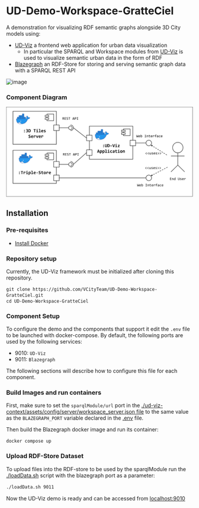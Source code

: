 # UD-Demo-Workspace-GratteCiel

A demonstration for visualizing RDF semantic graphs alongside 3D City models using:
* [UD-Viz](https://github.com/VCityTeam/UD-Viz) a frontend web application for urban data visualization
  * In particular the SPARQL and Workspace modules from [UD-Viz](https://github.com/VCityTeam/UD-Viz) is used to visualize semantic urban data in the form of RDF
* [Blazegraph](https://blazegraph.com/) an RDF-Store for storing and serving semantic graph data with a SPARQL REST API

![image](https://github.com/VCityTeam/UD-Demo-Workspace-GratteCiel/assets/23373264/27f9d2b0-ca1e-4779-a213-ba6447f16785)

### Component Diagram
![SPARQL POC Component Diagram](./UD-Demo_SPARQL_POC_Component_Diagram.svg)

## Installation

### Pre-requisites 

* [Install Docker](https://docs.docker.com/engine/install/)

### Repository setup
Currently, the UD-Viz framework must be initialized after cloning this repository.
```
git clone https://github.com/VCityTeam/UD-Demo-Workspace-GratteCiel.git
cd UD-Demo-Workspace-GratteCiel
```

### Component Setup
To configure the demo and the components that support it edit the `.env` file to be launched with docker-compose. By default, the following ports are used by the following services:
- 9010: `UD-Viz`
- 9011: `Blazegraph`

The following sections will describe how to configure this file for each component. 

### Build Images and run containers
First, make sure to set the `sparqlModule/url` port in the [./ud-viz-context/assets/config/server/workspace_server.json file](./ud-viz-context/assets/config/server/workspace_server.json) to the same value as the `BLAZEGRAPH_PORT` variable declared in the [.env](./.env) file.

Then build the Blazegraph docker image and run its container:
```
docker compose up
```

### Upload RDF-Store Dataset
To upload files into the RDF-store to be used by the sparqlModule run the [./loadData.sh](./loadData.sh) script with the blazegraph port as a parameter: 
```bash
./loadData.sh 9011
```

Now the UD-Viz demo is ready and can be accessed from [localhost:9010](http://localhost:9010)
